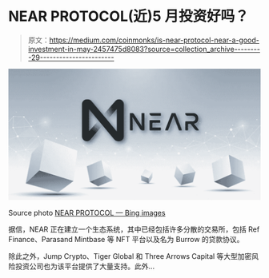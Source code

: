 # NEAR PROTOCOL(近)5 月投资好吗？

> 原文：<https://medium.com/coinmonks/is-near-protocol-near-a-good-investment-in-may-2457475d8083?source=collection_archive---------29----------------------->

![](img/df047b8d6a1b1baf56aafb1318d5ef5b.png)

Source photo [NEAR PROTOCOL — Bing images](https://www.bing.com/images/search?view=detailV2&ccid=p7v21rAo&id=DD809AC7B64F161C882021143A91915CC576284A&thid=OIP.p7v21rAocRLBz5DvFy3HBgHaD3&mediaurl=https%3a%2f%2fbitcoinaddict.org%2fwp-content%2fuploads%2f2021%2f01%2fnear-protocol-la-gi.png&cdnurl=https%3a%2f%2fth.bing.com%2fth%2fid%2fR.a7bbf6d6b0287112c1cf90ef172dc706%3frik%3dSih2xVyRkToUIQ%26pid%3dImgRaw%26r%3d0&exph=627&expw=1200&q=NEAR+PROTOCOL&simid=607995055350483485&FORM=IRPRST&ck=8F8434F9127D7D250DE7CE688BFDFF65&selectedIndex=3&ajaxhist=0&ajaxserp=0)

据信，NEAR 正在建立一个生态系统，其中已经包括许多分散的交易所，包括 Ref Finance、Parasand Mintbase 等 NFT 平台以及名为 Burrow 的贷款协议。

除此之外，Jump Crypto、Tiger Global 和 Three Arrows Capital 等大型加密风险投资公司也为该平台提供了大量支持。此外…